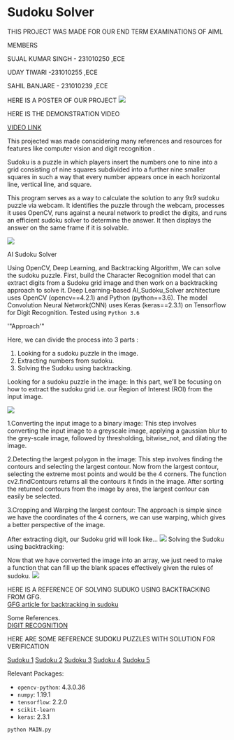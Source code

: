 # Sudoku Solver
THIS PROJECT WAS MADE FOR OUR END TERM EXAMINATIONS OF AIML

MEMBERS

SUJAL KUMAR SINGH - 231010250 ,ECE

UDAY TIWARI -231010255  ,ECE

SAHIL BANJARE - 231010239  ,ECE

HERE IS A POSTER OF OUR PROJECT
<img src="IMAGES/poster.png"> 

HERE IS THE DEMONSTRATION VIDEO

<a href="https://drive.google.com/file/d/1vh6EtKlmPX9vrCbdcVvRj5X990StNb2j/view?usp=drive_link">VIDEO LINK</a>


This projected was made conscidering many references and resources for features like computer vision and digit recognition . 

Sudoku is a puzzle in which players insert the numbers one to nine into a grid consisting of nine squares subdivided into 
a further nine smaller squares in such a way that every number appears once in each horizontal line, vertical line, and square.

This program serves as a way to calculate the solution to any 9x9 sudoku puzzle via webcam.
It identifies the puzzle through the webcam, processes it uses OpenCV, runs against a neural network to predict the digits, 
and runs an efficient sudoku solver to determine the answer. It then displays the answer on the same frame if it is solvable.



<img src="IMAGES/IMG1.png"> 

AI Sudoku Solver

Using OpenCV, Deep Learning, and Backtracking Algorithm, We can solve the sudoku puzzle. First, build the Character Recognition model that can extract digits from a Sudoku grid image and then work on a backtracking approach to solve it. Deep Learning-based AI_Sudoku_Solver architecture uses OpenCV (opencv==4.2.1) and Python (python==3.6). The model Convolution Neural Network(CNN) uses Keras (keras==2.3.1) on Tensorflow for Digit Recognition.
Tested using `Python 3.6` 

'"Approach'"

Here, we can divide the process into 3 parts :

1. Looking for a sudoku puzzle in the image.
2. Extracting numbers from sudoku.
3. Solving the Sudoku using backtracking.

Looking for a sudoku puzzle in the image: In this part, we’ll be focusing on how to extract the sudoku grid i.e. our Region of Interest (ROI) from the input image.

<img src="IMAGES/working1.webp">

1.Converting the input image to a binary image: This step involves converting the input image to a greyscale image, applying a gaussian blur to the grey-scale image, followed by thresholding, bitwise_not, and dilating the image.

2.Detecting the largest polygon in the image: This step involves finding the contours and selecting the largest contour. Now from the largest contour, selecting the extreme most points and would be the 4 corners. The function cv2.findContours returns all the contours it finds in the image. After sorting the returned contours from the image by area, the largest contour can easily be selected.

3.Cropping and Warping the largest contour:
The approach is simple since we have the coordinates of the 4 corners, we can use warping, which gives a better perspective of the image.

After extracting digit, our Sudoku grid will look like…
<img src="IMAGES/working2.webp"> 
Solving the Sudoku using backtracking:

Now that we have converted the image into an array, we just need to make a function that can fill up the blank spaces effectively given the rules of sudoku.
<img src="IMAGES/working3.webp">
<p>HERE IS A REFERENCE OF SOLVING SUDUKO USING BACKTRACKING FROM GFG.<br> <a href="https://www.geeksforgeeks.org/sudoku-backtracking-7/">GFG article for backtracking in sudoku</a></p>

<p>Some References.<br>
<a href="https://github.com/janzd/CNN-MNIST">DIGIT RECOGNITION</a>

HERE ARE SOME REFERENCE SUDOKU PUZZLES WITH SOLUTION FOR VERIFICATION


[Sudoku 1](IMAGES/Sudoku-Puzzle_07.pdf)
[Sudoku 2](IMAGES/Sudoku-Puzzle_08.pdf)
[Sudoku 3](IMAGES/Sudoku-Puzzle_09.pdf)
[Sudoku 4](IMAGES/Sudoku-Puzzle_10.pdf)
[Sudoku 5](IMAGES/Sudoku-Puzzle_11.pdf)




Relevant Packages:

- `opencv-python`: 4.3.0.36
- `numpy`: 1.19.1
- `tensorflow`: 2.2.0
- `scikit-learn`
- `keras`: 2.3.1

```bash
python MAIN.py
```

